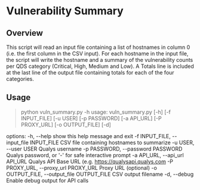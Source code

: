 # Vulnerability Summary

## Overview

This script will read an input file containing a list of hostnames in column 0 (i.e. the first column in the CSV input).
For each hostname in the input file, the script will write the hostname and a summary of the vulnerability counts
per QDS category (Critical, High, Medium and Low).  A Totals line is included at the last line of the output file
containing totals for each of the four categories.

## Usage

>python vuln_summary.py -h 
usage: vuln_summary.py [-h] [-f INPUT_FILE] [-u USER] [-p PASSWORD] [-a API_URL] [-P PROXY_URL] [-o OUTPUT_FILE] [-d]

options:
  -h, --help            show this help message and exit
  -f INPUT_FILE, --input_file INPUT_FILE
                        CSV file containing hostnames to summarize
  -u USER, --user USER  Qualys username
  -p PASSWORD, --password PASSWORD
                        Qualys password, or '-' for safe interactive prompt
  -a API_URL, --api_url API_URL
                        Qualys API Base URL (e.g. https://qualysapi.qualys.com
  -P PROXY_URL, --proxy_url PROXY_URL
                        Proxy URL (optional)
  -o OUTPUT_FILE, --output_file OUTPUT_FILE
                        CSV output filename
  -d, --debug           Enable debug output for API calls
